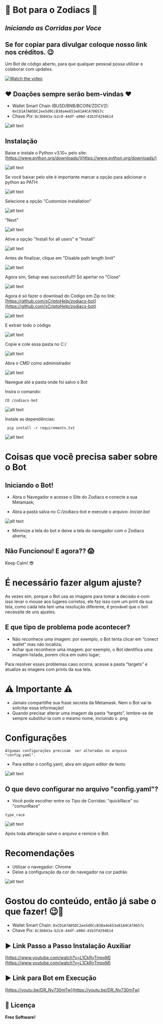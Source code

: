 # 🚗 Bot para o Zodiacs 🚗
## _Iniciando as Corridas por Voce_
## Se for copiar para divulgar coloque nosso link nos créditos. 😉


Um Bot de código aberto, para que qualquer pessoal possa utilizar e colaborar com updates.

[![Watch the video](https://github.com/sCryptoHelp/zodiacs-bot/blob/main/readme-doc/banner.png?raw=true)](https://youtu.be/DR_Nv730mTw)


## ♥ Doações sempre serão bem-vindas ♥

- Wallet Smart Chain (BUSD/BNB/BCOIN/ZDCV2): `0xCD1A7A05DC2ee5d0CcB38a4e653e81A4CA78657c`
- Chave Pix: `8c3b043a-b2c0-44df-a90d-41b3f4294614`

![alt text](https://github.com/sCryptoHelp/zodiacs-bot/blob/main/readme-doc/Pix.png?raw=true)
            
## Instalação

Baixe e instale o Python v3.10+ pelo site: [https://www.python.org/downloads/](https://www.python.org/downloads/)

![alt text](https://github.com/sCryptoHelp/zodiacs-bot/blob/main/readme-doc/python.png?raw=true)

Se você baixar pelo site é importante marcar a opção para adicionar o python ao PATH:

![alt text](https://github.com/sCryptoHelp/zodiacs-bot/blob/main/readme-doc/01.png?raw=true)

Selecione a opção "Customize installation"

![alt text](https://github.com/sCryptoHelp/zodiacs-bot/blob/main/readme-doc/02.png?raw=true)

"Next"

![alt text](https://github.com/sCryptoHelp/zodiacs-bot/blob/main/readme-doc/03.png?raw=true)

Ative a opção "Install for all users" e "Install"

![alt text](https://github.com/sCryptoHelp/zodiacs-bot/blob/main/readme-doc/04.png?raw=true)

Antes de finalizar, clique em "Disable path length limit"

![alt text](https://github.com/sCryptoHelp/zodiacs-bot/blob/main/readme-doc/05.png?raw=true)

Agora sim, Setup was successful!!! Só apertar no "Close"

![alt text](https://github.com/sCryptoHelp/zodiacs-bot/blob/main/readme-doc/06.png?raw=true)

Agora é só fazer o download do Código em Zip no link: [https://github.com/sCriptoHelp/zodiacs-bot](https://github.com/sCriptoHelp/zodiacs-bot)

![alt text](https://github.com/sCryptoHelp/zodiacs-bot/blob/main/readme-doc/07.png?raw=true)

E extrair todo o código

![alt text](https://github.com/sCryptoHelp/zodiacs-bot/blob/main/readme-doc/08.png?raw=true)

Copie e cole essa pasta no C:/ 

![alt text](https://github.com/sCryptoHelp/zodiacs-bot/blob/main/readme-doc/09.png?raw=true)

Abra o CMD como administrador 

![alt text](https://github.com/sCryptoHelp/zodiacs-bot/blob/main/readme-doc/10.png?raw=true)

Navegue até a pasta onde foi salvo o Bot

Insira o comando: 

```
CD /zodiacs-bot 
```
![alt text](https://github.com/sCryptoHelp/zodiacs-bot/blob/main/readme-doc/11.png?raw=true)

Instale as dependências:

```
 pip install -r requirements.txt
```

![alt text](https://github.com/sCryptoHelp/zodiacs-bot/blob/main/readme-doc/12.png?raw=true)


# Coisas que você precisa saber sobre o Bot

## Iniciando o Bot!

- Abra o Navegador e acesse o Site do Zodiacs e conecte a sua Metamask;

- Abra a pasta salva no C:/zodiacs-bot e execute o arquivo:  _Iniciar.bot_ 

![alt text](https://github.com/sCryptoHelp/zodiacs-bot/blob/main/readme-doc/IniciarBat.PNG?raw=true)

- Minimize a tela do bot e deixe a tela do navegador com o Zodiacs aberta;


## Não Funcionou! E agora?? 😱

Keep Calm! 😎

# É necessário fazer algum ajuste?

As vezes sim, porque o Bot usa as imagens para tomar a decisão e com isso levar o mouse aos lugares corretos, ele faz isso com um print da sua tela, como cada tela tem uma resolução diferente, é provável que o bot necessite de uns ajustes. 

## E que tipo de problema pode acontecer?

- Não reconhece uma imagem:  por exemplo, o Bot tenta clicar em “conect wallet” mas não localiza; 
- Achar que reconhece uma imagem: por exemplo, o Bot identifica uma imagem listada, porem clica em outro lugar; 

Para resolver esses problemas caso ocorra, acesse a pasta “targets” e atualize as imagens com prints da sua tela.

# ⚠️ Importante ⚠️

- Jamais compartilhe sua frase secreta da Metamask. Nem o Bot vai te solicitar essa informação! 
- Quando precisar alterar uma imagem da pasta “targets”, lembre-se de sempre substitui-la com o mesmo nome, incluindo o .png 
 

# Configurações 

``
Algumas configurações precisam  ser alteradas no arquivo "config.yaml".
``

- Para editar o config.yaml, abra em algum editor de texto

![alt text](https://github.com/sCryptoHelp/zodiacs-bot/blob/main/readme-doc/open-edit-config.PNG?raw=true)


## O que devo configurar no arquivo "config.yaml"?

- Você pode escolher entre os Tipo de Corridas: "quickRace" ou "comunRace"
```
type_race
```

![alt text](https://github.com/sCryptoHelp/zodiacs-bot/blob/main/readme-doc/configYaml.png?raw=true)


Após toda alteração salve o arquivo e reinicie o Bot. 


# Recomendações

- Utilizar o navegador: Chrome
- Deixe a configuração da cor do navegador na cor padrão

![alt text](https://github.com/sCryptoHelp/zodiacs-bot/blob/main/readme-doc/navegador.png?raw=true)


# Gostou do conteúdo, então já sabe o que fazer! 😉🤩

- Wallet Smart Chain: `0xCD1A7A05DC2ee5d0CcB38a4e653e81A4CA78657c`
- Chave Pix: `8c3b043a-b2c0-44df-a90d-41b3f4294614`

## ▶️ Link Passo a Passo Instalação Auxiliar
[https://www.youtube.com/watch?v=L1CkRyTmpxM](https://www.youtube.com/watch?v=L1CkRyTmpxM)

## ▶️ Link para Bot em Execução
[https://youtu.be/DR_Nv730mTw](https://youtu.be/DR_Nv730mTw)

## 📄 Licença
**Free Software!**
